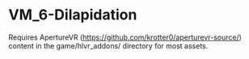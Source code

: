 # VM_6-Dilapidation

Requires ApertureVR (https://github.com/krotter0/aperturevr-source/) content in the game/hlvr_addons/ directory for most assets.

